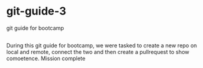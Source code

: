 # git-guide-3
git guide for bootcamp

##
During this git guide for bootcamp, we were tasked to create a new repo on local and remote, connect the two and then create a pullrequest to show comoetence. Mission complete